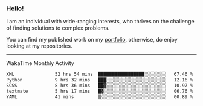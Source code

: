 ### Hello!

I am an individual with wide-ranging interests, who thrives on the challenge of finding solutions to complex problems.

You can find my published work on my [portfolio](https://bumbleboss.xyz/work), otherwise, do enjoy looking at my repositories.

---

WakaTime Monthly Activity

<!--START_SECTION:waka-->

```txt
XML               52 hrs 54 mins  █████████████████░░░░░░░░   67.46 %
Python            9 hrs 32 mins   ███░░░░░░░░░░░░░░░░░░░░░░   12.16 %
SCSS              8 hrs 36 mins   ██▓░░░░░░░░░░░░░░░░░░░░░░   10.97 %
textmate          5 hrs 17 mins   █▓░░░░░░░░░░░░░░░░░░░░░░░   06.76 %
YAML              41 mins         ▒░░░░░░░░░░░░░░░░░░░░░░░░   00.89 %
```

<!--END_SECTION:waka-->
